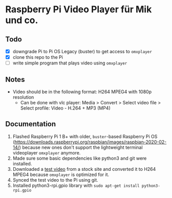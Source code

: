 # Raspberry Pi Video Player für Mik und co.
## Todo
- [x] downgrade Pi to Pi OS Legacy (buster) to get access to `omxplayer`
- [x] clone this repo to the Pi
- [ ] write simple program that plays video using `omxplayer`

## Notes
- Video should be in the following format: H264 MPEG4 with 1080p resolution
  - Can be done with vlc player: Media > Convert > Select video file > Select profile: Video - H.264 + MP3 (MP4)
 
## Documentation
1. Flashed Raspberry Pi 1 B+ with older, `buster`-based Raspberry Pi OS (https://downloads.raspberrypi.org/raspbian/images/raspbian-2020-02-14/) because new ones don't support the lightweight terminal videoplayer `omxplayer` anymore.
2. Made sure some basic dependencies like python3 and git were installed.
3. Downloaded a [test video](test_video_converted.mp4) from a stock site and converted it to H264 MPEG4 because `omxplayer` is optimized for it.
4. Synced the test video to the Pi using git.
5. Installed python3-rpi.gpio library with `sudo apt-get install python3-rpi.gpio`
